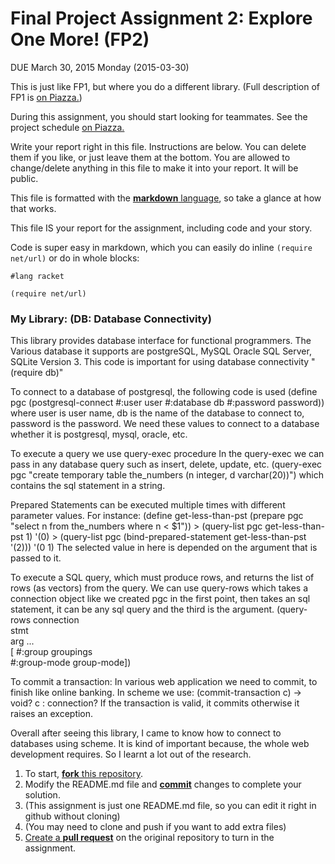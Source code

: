 # Final Project Assignment 2: Explore One More! (FP2) 
DUE March 30, 2015 Monday (2015-03-30)

This is just like FP1, but where you do a different library. (Full description of FP1 is [on Piazza.][piazza])

During this assignment, you should start looking for teammates. See the project schedule [on Piazza.][schedule]

Write your report right in this file. Instructions are below. You can delete them if you like, or just leave them at the bottom.
You are allowed to change/delete anything in this file to make it into your report. It will be public.

This file is formatted with the [**markdown** language][markdown], so take a glance at how that works.

This file IS your report for the assignment, including code and your story.

Code is super easy in markdown, which you can easily do inline `(require net/url)` or do in whole blocks:
```
#lang racket

(require net/url)
```

### My Library: (DB: Database Connectivity)
This library provides database interface for functional programmers.
The Various database it supports are postgreSQL,
MySQL
Oracle
SQL Server,
SQLite Version 3.
This code is important for using database connectivity "(require db)"

To connect to a database of postgresql, the following code is used
(define pgc
    (postgresql-connect #:user user
                        #:database db
                        #:password password))
where user is user name, db is the name of the database to connect to, password is the password. We need these values to connect to a database whether it is postgresql, mysql, oracle, etc.

To execute a query we use query-exec procedure 
In the query-exec we can pass in any database query such as insert, delete, update, etc.
(query-exec pgc
   "create temporary table the_numbers (n integer, d varchar(20))")
   which contains the sql statement in a string.
   
Prepared Statements can be executed multiple times with different parameter values.
   For instance:
   (define get-less-than-pst
    (prepare pgc "select n from the_numbers where n < $1"))
      > (query-list pgc get-less-than-pst 1)
       '(0)
      > (query-list pgc (bind-prepared-statement get-less-than-pst '(2)))
      '(0 1)
      The selected value in here is depended on the argument that is passed to it.

To execute a SQL query, which must produce rows, and returns the list of rows (as vectors) from the query.
 We can use query-rows which takes a connection object like we created pgc in the first point, then takes an sql statement,   it can be any sql query and the third is the argument.
 (query-rows	 	connection	 	 	 	 
 	 	stmt	 	 	 	 
 	 	arg ...	 	 	 	 
 	 [	#:group groupings	 	 	 	 
 	 	#:group-mode group-mode])	
 	 	
To commit a transaction:
 	 	In various web application we need to commit, to finish like online banking.
 	 	In scheme we use:
 	 	(commit-transaction c) → void?
     c : connection?
    If the transaction is valid, it commits otherwise  it raises an exception.

Overall after seeing this library, I came to know how to connect to databases using scheme. It is kind of important because, the whole web development requires. So I learnt a lot out of the research.


1. To start, [**fork** this repository][forking].
1. Modify the README.md file and [**commit**][ref-commit] changes to complete your solution.
  2. (This assignment is just one README.md file, so you can edit it right in github without cloning)
  3. (You may need to clone and push if you want to add extra files)
1. [Create a **pull request**][pull-request] on the original repository to turn in the assignment.

<!-- Links -->
[piazza]: https://piazza.com/class/i55is8xqqwhmr?cid=411
[schedule]: https://piazza.com/class/i55is8xqqwhmr?cid=453
[markdown]: https://help.github.com/articles/markdown-basics/
[forking]: https://guides.github.com/activities/forking/
[ref-clone]: http://gitref.org/creating/#clone
[ref-commit]: http://gitref.org/basic/#commit
[ref-push]: http://gitref.org/remotes/#push
[pull-request]: https://help.github.com/articles/creating-a-pull-request


